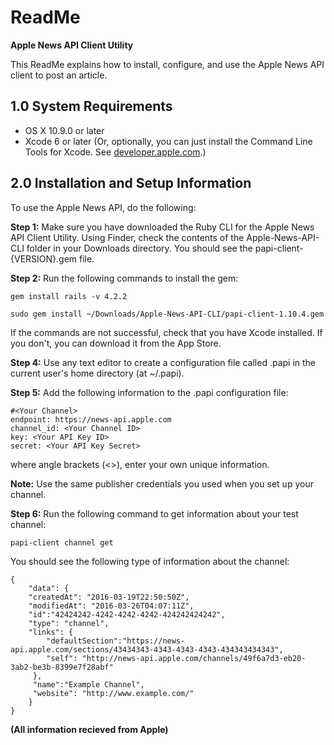 # ReadMe

**Apple News API Client Utility**

This ReadMe explains how to install, configure, and use the Apple News API client to post an article.

## 1.0 System Requirements

- OS X 10.9.0 or later
- Xcode 6 or later (Or, optionally, you can just install the Command Line Tools for Xcode. See [developer.apple.com](https://developer.apple.com).)

## 2.0 Installation and Setup Information

To use the Apple News API, do the following:

**Step 1:** Make sure you have downloaded the Ruby CLI for the Apple News API Client Utility. Using Finder, check the contents of the Apple-News-API-CLI folder in your Downloads directory. You should see the papi-client-{VERSION}.gem file.

**Step 2:** Run the following commands to install the gem:

    gem install rails -v 4.2.2

    sudo gem install ~/Downloads/Apple-News-API-CLI/papi-client-1.10.4.gem

If the commands are not successful, check that you have Xcode installed. If you don't, you can download it from the App Store.

**Step 4:** Use any text editor to create a configuration file called .papi in the current user's home directory (at ~/.papi).

**Step 5:** Add the following information to the .papi configuration file:

    #<Your Channel>
    endpoint: https://news-api.apple.com
    channel_id: <Your Channel ID>
    key: <Your API Key ID>
    secret: <Your API Key Secret>

where angle brackets (<>), enter your own unique information.

**Note:** Use the same publisher credentials you used when you set up your channel.

**Step 6:** Run the following command to get information about your test channel:

    papi-client channel get

You should see the following type of information about the channel:

    {
    	"data": {
    	"createdAt": "2016-03-19T22:50:50Z",
    	"modifiedAt": "2016-03-26T04:07:11Z",
    	"id":"42424242-4242-4242-4242-424242424242",
    	"type": "channel",
    	"links": {
    		"defaultSection":"https://news-api.apple.com/sections/43434343-4343-4343-4343-434343434343",
    		"self": "http://news-api.apple.com/channels/49f6a7d3-eb20-3ab2-be3b-8399e7f28abf"
    	 },
    	 "name":"Example Channel",
    	 "website": "http://www.example.com/"
    	}
    }

**(All information recieved from Apple)**
